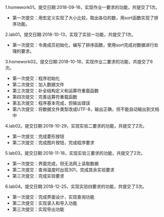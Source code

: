 ﻿1.homework01。提交日期:2018-09-16，实现作业一要求的功能，共提交了1次。
- 第一次提交：用宏定义实现了大小比较，取出各位的数，用sort函数实现了排序功能。

2.lab01。提交日期:2018-10-13，实现了实验一功能，共提交了1次。
- 第一次提交：令类成员初始化，编写了排序函数，使用sort完成对数据进行处理的要求。

3.homework02。提交日期:2018-10-18，实现作业二要求的功能，共提交了6次。
- 第一次提交：程序初始化
- 第二次提交：加入数据文件
- 第三次提交：补全结构定义和运算符重载函数
- 第四次提交：完善运算符重载函数
- 第五次提交：程序基本完成，但输出错误
- 第六次提交：将数据文件类型改成UTF-8，输出正确，但不能自动输出到文档中

4.lab02。提交日期:2018-10-29，实现实验二要求的功能，共提交了2次。

- 第一次提交：完成菱形按钮
- 第二次提交：完成图片按钮，完成程序要求

5.lab03。提交日期:2018-11-18，实现实验三要求的功能，共提交了2次。

- 第一次提交：界面完成，但无法网上读取数据
- 第二次提交：查询温度时出现301，完成其余实验要求
- 第三次提交：完成实验要求

6.lab04。提交日期:2018-12-25，实现实验四要求的功能，共提交了3次。

- 第一次提交：完成界面设计，实现查询功能
- 第二次提交：实现录入和导入功能
- 第三次提交：实现导出功能